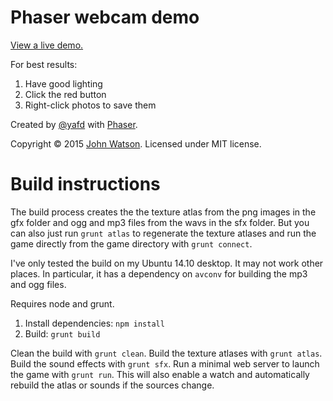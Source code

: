 # Phaser webcam demo

[View a live demo.](http://jotson.github.io/phaser-webcam/)

For best results:

1. Have good lighting
2. Click the red button
3. Right-click photos to save them

Created by [@yafd](http://twitter.com/yafd) with [Phaser](http://phaser.io).

Copyright © 2015 [John Watson](http://flagrantdisregard.com). Licensed under MIT license.

# Build instructions

The build process creates the the texture atlas from the png images in the gfx folder and ogg and mp3 files from the wavs in the sfx folder. But you can also just run `grunt atlas` to regenerate the texture atlases and run the game directly from the game directory with `grunt connect`.

I've only tested the build on my Ubuntu 14.10 desktop. It may not work other places. In particular, it has a dependency on `avconv` for building the mp3 and ogg files.

Requires node and grunt.

1. Install dependencies: `npm install`
2. Build: `grunt build`

Clean the build with `grunt clean`.
Build the texture atlases with `grunt atlas`.
Build the sound effects with `grunt sfx`.
Run a minimal web server to launch the game with `grunt run`. This will also enable a watch and automatically rebuild the atlas or sounds if the sources change.
